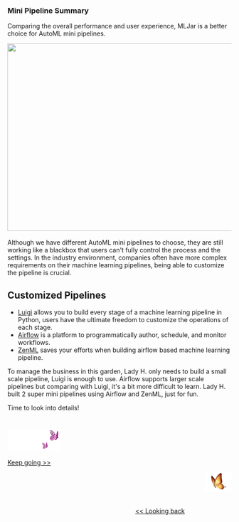 ### Mini Pipeline Summary

Comparing the overall performance and user experience, MLJar is a better choice for AutoML mini pipelines.

<p align="center">
<img src="https://github.com/lady-h-world/My_Garden/blob/main/images/Garden_Market_images/mini_pipeline/tb4.2.png" width="730" height="422" />
</p>

Although we have different AutoML mini pipelines to choose, they are still working like a blackbox that users can't fully control the process and the settings. In the industry environment, companies often have more complex requirements on their machine learning pipelines, being able to customize the pipeline is crucial.

## Customized Pipelines

* [Luigi][1] allows you to build every stage of a machine learning pipeline in Python, users have the ultimate freedom to customize the operations of each stage.
* [Airflow][2] is a platform to programmatically author, schedule, and monitor workflows.
* [ZenML][3] saves your efforts when building airflow based machine learning pipeline.

To manage the business in this garden, Lady H. only needs to build a small scale pipeline, Luigi is enough to use. Airflow supports larger scale pipelines but comparing with Luigi, it's a bit more difficult to learn. Lady H. built 2 super mini pipelines using Airflow and ZenML, just for fun.

Time to look into details!

#
<p align="left">
<img src="https://github.com/lady-h-world/My_Garden/blob/main/images/follow_us.png" width="120" height="50" />
</p>

[Keep going >>][4]

<p align="right">
<img src="https://github.com/lady-h-world/My_Garden/blob/main/images/going_back.png" width="60" height="44" />
</p>

&nbsp;&nbsp;&nbsp;&nbsp;&nbsp;&nbsp;&nbsp;&nbsp;&nbsp;&nbsp;&nbsp;&nbsp;&nbsp;&nbsp;&nbsp;&nbsp;&nbsp;&nbsp;&nbsp;&nbsp;&nbsp;&nbsp;&nbsp;&nbsp;&nbsp;&nbsp;&nbsp;&nbsp;&nbsp;&nbsp;&nbsp;&nbsp;&nbsp;&nbsp;&nbsp;&nbsp;&nbsp;&nbsp;&nbsp;&nbsp;&nbsp;&nbsp;&nbsp;&nbsp;&nbsp;&nbsp;&nbsp;&nbsp;&nbsp;&nbsp;&nbsp;&nbsp;&nbsp;&nbsp;&nbsp;&nbsp;&nbsp;&nbsp;&nbsp;&nbsp;&nbsp;&nbsp;&nbsp;&nbsp;&nbsp;&nbsp;&nbsp;&nbsp;&nbsp;&nbsp;&nbsp;&nbsp;&nbsp;&nbsp;&nbsp;&nbsp;&nbsp;&nbsp;&nbsp;&nbsp;&nbsp;&nbsp;&nbsp;&nbsp;&nbsp;&nbsp;&nbsp;&nbsp;&nbsp;&nbsp;&nbsp;&nbsp;&nbsp;&nbsp;&nbsp;&nbsp;&nbsp;&nbsp;&nbsp;&nbsp;&nbsp;&nbsp;&nbsp;&nbsp;&nbsp;&nbsp;&nbsp;&nbsp;&nbsp;&nbsp;&nbsp;&nbsp;&nbsp;&nbsp;&nbsp;&nbsp;&nbsp;&nbsp;&nbsp;&nbsp;&nbsp;&nbsp;&nbsp;&nbsp;&nbsp;&nbsp;&nbsp;&nbsp;&nbsp;&nbsp;&nbsp;&nbsp;&nbsp;&nbsp;&nbsp;&nbsp;&nbsp;&nbsp;&nbsp;&nbsp;&nbsp;&nbsp;&nbsp;&nbsp;&nbsp;&nbsp;&nbsp;&nbsp;&nbsp;&nbsp;&nbsp;&nbsp;&nbsp;&nbsp;&nbsp;&nbsp;&nbsp;&nbsp;&nbsp;&nbsp;&nbsp;&nbsp;&nbsp;&nbsp;&nbsp;&nbsp;&nbsp;&nbsp;&nbsp;&nbsp;&nbsp;&nbsp;&nbsp;&nbsp;&nbsp;&nbsp;&nbsp;&nbsp;&nbsp;&nbsp;&nbsp;&nbsp;&nbsp;&nbsp;&nbsp;&nbsp;&nbsp;&nbsp;&nbsp;&nbsp;&nbsp;&nbsp;&nbsp;&nbsp;&nbsp;&nbsp;&nbsp;&nbsp;&nbsp;&nbsp; [<< Looking back][5]
 



[1]:https://github.com/spotify/luigi
[2]:https://github.com/apache/airflow
[3]:https://github.com/zenml-io/zenml
[4]:https://github.com/lady-h-world/My_Garden/blob/main/reading_pages/Garden_Market/customized_pipeline1.md
[5]:https://github.com/lady-h-world/My_Garden/blob/main/reading_pages/Garden_Market/mini_pipeline4.md



